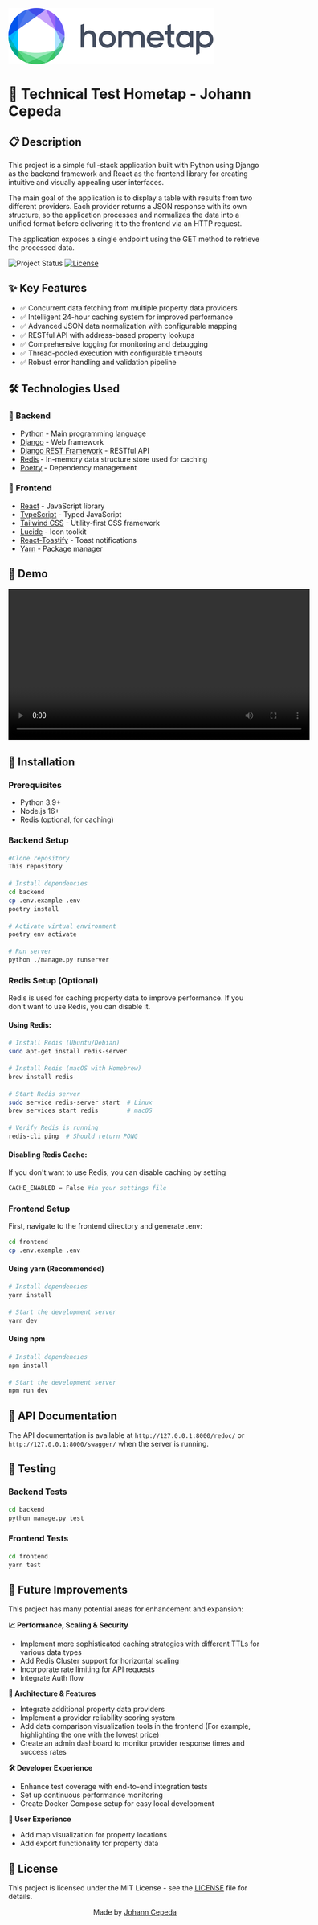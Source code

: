 ![Project Banner](./assets/hometap-logo.svg)

# 🚀 Technical Test Hometap - Johann Cepeda

## 📋 Description

This project is a simple full-stack application built with Python using Django as the backend framework and React as the frontend library for creating intuitive and visually appealing user interfaces.

The main goal of the application is to display a table with results from two different providers. Each provider returns a JSON response with its own structure, so the application processes and normalizes the data into a unified format before delivering it to the frontend via an HTTP request.

The application exposes a single endpoint using the GET method to retrieve the processed data.

![Project Status](https://img.shields.io/badge/Status-%20Ready-green)
[![License](https://img.shields.io/badge/License-MIT-blue.svg)](LICENSE)

## ✨ Key Features

- ✅ Concurrent data fetching from multiple property data providers
- ✅ Intelligent 24-hour caching system for improved performance
- ✅ Advanced JSON data normalization with configurable mapping
- ✅ RESTful API with address-based property lookups
- ✅ Comprehensive logging for monitoring and debugging
- ✅ Thread-pooled execution with configurable timeouts
- ✅ Robust error handling and validation pipeline

## 🛠️ Technologies Used

### 🔹 Backend

- [Python](https://www.python.org/) - Main programming language
- [Django](https://www.djangoproject.com/) - Web framework
- [Django REST Framework](https://www.django-rest-framework.org/) - RESTful API
- [Redis](https://redis.io/) - In-memory data structure store used for caching
- [Poetry](https://python-poetry.org/) - Dependency management

### 🔹 Frontend

- [React](https://reactjs.org/) - JavaScript library
- [TypeScript](https://www.typescriptlang.org/) - Typed JavaScript
- [Tailwind CSS](https://tailwindcss.com/) - Utility-first CSS framework
- [Lucide](https://lucide.dev/) - Icon toolkit
- [React-Toastify](https://fkhadra.github.io/react-toastify/) - Toast notifications
- [Yarn](https://yarnpkg.com/) - Package manager

## 🎥 Demo

<div align="center">
<video width="600" controls>
    <source src="[./assets/demo.mp4](https://github.com/johanncepeda9816/hometap-technical-test/blob/main/assets/demo.mp4)" type="video/mp4">
    Your browser does not support the video tag.
</video>
</div>

## 🚀 Installation

### Prerequisites

- Python 3.9+
- Node.js 16+
- Redis (optional, for caching)

### Backend Setup

```bash
#Clone repository
This repository

# Install dependencies
cd backend
cp .env.example .env
poetry install

# Activate virtual environment
poetry env activate

# Run server
python ./manage.py runserver
```

### Redis Setup (Optional)

Redis is used for caching property data to improve performance. If you don't want to use Redis, you can disable it.

#### Using Redis:

```bash
# Install Redis (Ubuntu/Debian)
sudo apt-get install redis-server

# Install Redis (macOS with Homebrew)
brew install redis

# Start Redis server
sudo service redis-server start  # Linux
brew services start redis        # macOS

# Verify Redis is running
redis-cli ping  # Should return PONG
```

#### Disabling Redis Cache:

If you don't want to use Redis, you can disable caching by setting

```bash
CACHE_ENABLED = False #in your settings file
```

### Frontend Setup

First, navigate to the frontend directory and generate .env:

```bash
cd frontend
cp .env.example .env
```

#### Using yarn (Recommended)

```bash
# Install dependencies
yarn install

# Start the development server
yarn dev
```

#### Using npm

```bash
# Install dependencies
npm install

# Start the development server
npm run dev
```

## 📝 API Documentation

The API documentation is available at `http://127.0.0.1:8000/redoc/` or `http://127.0.0.1:8000/swagger/` when the server is running.

## 🧪 Testing

### Backend Tests

```bash
cd backend
python manage.py test
```

### Frontend Tests

```bash
cd frontend
yarn test
```

## 🔮 Future Improvements

This project has many potential areas for enhancement and expansion:

**📈 Performance, Scaling & Security**

- Implement more sophisticated caching strategies with different TTLs for various data types
- Add Redis Cluster support for horizontal scaling
- Incorporate rate limiting for API requests
- Integrate Auth flow

**🧰 Architecture & Features**

- Integrate additional property data providers
- Implement a provider reliability scoring system
- Add data comparison visualization tools in the frontend (For example, highlighting the one with the lowest price)
- Create an admin dashboard to monitor provider response times and success rates

**🛠️ Developer Experience**

- Enhance test coverage with end-to-end integration tests
- Set up continuous performance monitoring
- Create Docker Compose setup for easy local development

**📱 User Experience**

- Add map visualization for property locations
- Add export functionality for property data

## 📄 License

This project is licensed under the MIT License - see the [LICENSE](LICENSE) file for details.

<div align="center">
  
  Made by [Johann Cepeda](https://github.com/johanncepeda16)
  
</div>
